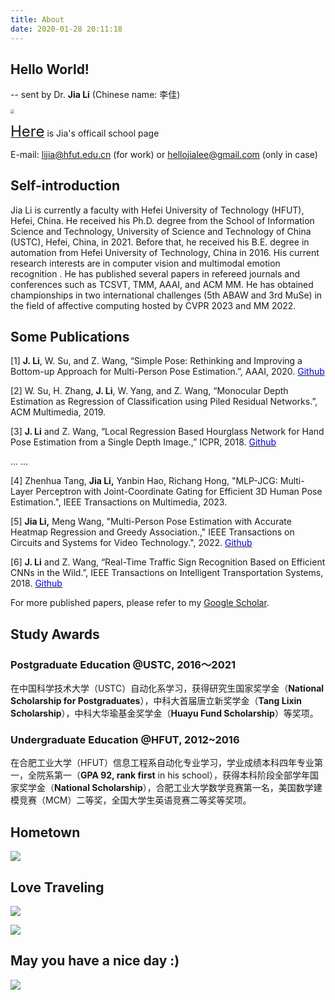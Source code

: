 ```yaml
---
title: About
date: 2020-01-28 20:11:18
---
```


## **Hello World!**

-- sent by Dr. **Jia Li** (Chinese name: 李佳)

<img src="https://cdn.jsdelivr.net/gh/hellojialee/PictureBed@master/img2bolg/202309110946262.jpg" style="zoom:40%;" />

[<font size=5>Here</font>](http://faculty.hfut.edu.cn/lijia/zh_CN/index.htm) is Jia's officail school page

E-mail:  <lijia@hfut.edu.cn> (for work) or  <hellojialee@gmail.com> (only in case)


## **Self-introduction**

Jia Li is currently a faculty with Hefei University of Technology (HFUT), Hefei, China. He received his Ph.D. degree from the School of Information Science and Technology, University of Science and Technology of China (USTC), Hefei, China, in 2021. Before that, he received his B.E. degree in automation from Hefei University of Technology, China in 2016. His current research interests are in computer vision and multimodal emotion recognition . He has published several papers in refereed journals and conferences such as TCSVT, TMM, AAAI, and ACM MM. He has obtained championships in two international challenges  (5th ABAW and 3rd MuSe) in the field of affective computing hosted by CVPR 2023 and MM 2022. 


## **Some Publications**

[1] **J. Li**, W. Su, and Z. Wang, “Simple Pose: Rethinking and Improving a Bottom-up Approach for Multi-Person Pose Estimation.”, AAAI, 2020. [<font color="#0000dd"> Github</font>](https://github.com/hellojialee/Improved-Body-Parts)

[2] W. Su, H. Zhang, **J. Li**, W. Yang, and Z. Wang, “Monocular Depth Estimation as Regression of Classification using Piled Residual Networks.”, ACM Multimedia, 2019.

[3] **J. Li** and Z. Wang, “Local Regression Based Hourglass Network for Hand Pose Estimation from a Single Depth Image.,” ICPR, 2018. [<font color="#0000dd"> Github</font>](https://github.com/hellojialee/Hand-Pose-Estimation)

... ...

[4] Zhenhua Tang, **Jia Li,** Yanbin Hao, Richang Hong, "MLP-JCG: Multi-Layer Perceptron with Joint-Coordinate Gating for Efficient 3D Human Pose Estimation.", IEEE Transactions on Multimedia, 2023.

[5] **Jia Li,** Meng Wang, "Multi-Person Pose Estimation with Accurate Heatmap Regression and Greedy Association.," IEEE Transactions on Circuits and Systems for Video Technology.", 2022. [<font color="#0000dd"> Github</font>](https://github.com/hellojialee/OffsetGuided)

[6] **J. Li** and Z. Wang, “Real-Time Traffic Sign Recognition Based on Efficient CNNs in the Wild.”, IEEE Transactions on Intelligent Transportation Systems, 2018. [<font color="#0000dd"> Github</font>](https://github.com/hellojialee/Traffic_Sign_Recognition_Efficient_CNNs)

For more published papers, please refer to my [Google Scholar](https://scholar.google.com/citations?user=LVAnDxwAAAAJ).


## **Study Awards**

### **Postgraduate Education** @USTC, 2016～2021

在中国科学技术大学（USTC）自动化系学习，获得研究生国家奖学金（**National Scholarship for Postgraduates**），中科大首届唐立新奖学金（**Tang Lixin Scholarship**），中科大华瑜基金奖学金（**Huayu Fund Scholarship**）等奖项。

### **Undergraduate Education** @HFUT, 2012~2016

在合肥工业大学（HFUT）信息工程系自动化专业学习，学业成绩本科四年专业第一，全院系第一（**GPA 92, rank first** in his school），获得本科阶段全部学年国家奖学金（**National Scholarship**），合肥工业大学数学竞赛第一名，美国数学建模竞赛（MCM）二等奖，全国大学生英语竞赛二等奖等奖项。


## Hometown

![](https://cdn.jsdelivr.net/gh/hellojialee/PictureBed@master/img2bolg/20200514193705.jpg)

## Love Traveling

![](https://cdn.jsdelivr.net/gh/hellojialee/PictureBed@master/img2bolg/20200127194624.jpeg)

![](https://cdn.jsdelivr.net/gh/hellojialee/PictureBed@master/img2bolg/20200514193424.jpg)

## May you have a nice day :)

![](https://cdn.jsdelivr.net/gh/hellojialee/PictureBed@master/img2bolg/20200514194910.jpg)

